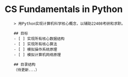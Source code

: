 # CS Fundamentals in Python

        > 用Python实现计算机科学核心概念，以辅助22408考研和求职。

        ## 目标
        - [ ] 实现所有核心数据结构
        - [ ] 实现所有核心算法
        - [ ] 模拟操作系统原理
        - [ ] 模拟计算机网络原理

        ## 目录结构
        （待更新...）
